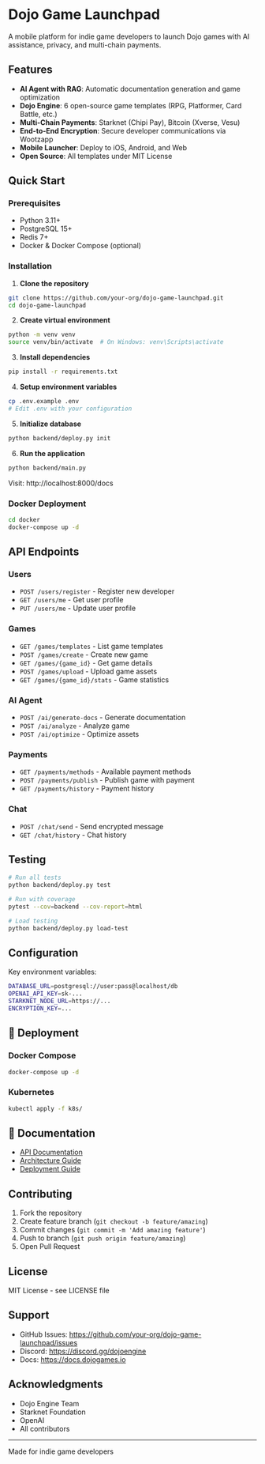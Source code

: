 # Dojo Game Launchpad

A mobile platform for indie game developers to launch Dojo games with AI assistance, privacy, and multi-chain payments.

## Features

-  **AI Agent with RAG**: Automatic documentation generation and game optimization
-  **Dojo Engine**: 6 open-source game templates (RPG, Platformer, Card Battle, etc.)
-  **Multi-Chain Payments**: Starknet (Chipi Pay), Bitcoin (Xverse, Vesu)
-  **End-to-End Encryption**: Secure developer communications via Wootzapp
-  **Mobile Launcher**: Deploy to iOS, Android, and Web
-  **Open Source**: All templates under MIT License



## Quick Start

### Prerequisites

- Python 3.11+
- PostgreSQL 15+
- Redis 7+
- Docker & Docker Compose (optional)

### Installation

1. **Clone the repository**
```bash
git clone https://github.com/your-org/dojo-game-launchpad.git
cd dojo-game-launchpad
```

2. **Create virtual environment**
```bash
python -m venv venv
source venv/bin/activate  # On Windows: venv\Scripts\activate
```

3. **Install dependencies**
```bash
pip install -r requirements.txt
```

4. **Setup environment variables**
```bash
cp .env.example .env
# Edit .env with your configuration
```

5. **Initialize database**
```bash
python backend/deploy.py init
```

6. **Run the application**
```bash
python backend/main.py
```

Visit: http://localhost:8000/docs

### Docker Deployment
```bash
cd docker
docker-compose up -d
```

## API Endpoints

### Users
- `POST /users/register` - Register new developer
- `GET /users/me` - Get user profile
- `PUT /users/me` - Update user profile

### Games
- `GET /games/templates` - List game templates
- `POST /games/create` - Create new game
- `GET /games/{game_id}` - Get game details
- `POST /games/upload` - Upload game assets
- `GET /games/{game_id}/stats` - Game statistics

### AI Agent
- `POST /ai/generate-docs` - Generate documentation
- `POST /ai/analyze` - Analyze game
- `POST /ai/optimize` - Optimize assets

### Payments
- `GET /payments/methods` - Available payment methods
- `POST /payments/publish` - Publish game with payment
- `GET /payments/history` - Payment history

### Chat
- `POST /chat/send` - Send encrypted message
- `GET /chat/history` - Chat history

## Testing
```bash
# Run all tests
python backend/deploy.py test

# Run with coverage
pytest --cov=backend --cov-report=html

# Load testing
python backend/deploy.py load-test
```


## Configuration

Key environment variables:
```bash
DATABASE_URL=postgresql://user:pass@localhost/db
OPENAI_API_KEY=sk-...
STARKNET_NODE_URL=https://...
ENCRYPTION_KEY=...
```

## 🚢 Deployment

### Docker Compose
```bash
docker-compose up -d
```

### Kubernetes
```bash
kubectl apply -f k8s/
```

## 📖 Documentation

- [API Documentation](http://localhost:8000/docs)
- [Architecture Guide](docs/ARCHITECTURE.md)
- [Deployment Guide](docs/DEPLOYMENT.md)

## Contributing

1. Fork the repository
2. Create feature branch (`git checkout -b feature/amazing`)
3. Commit changes (`git commit -m 'Add amazing feature'`)
4. Push to branch (`git push origin feature/amazing`)
5. Open Pull Request

## License

MIT License - see LICENSE file

## Support

- GitHub Issues: https://github.com/your-org/dojo-game-launchpad/issues
- Discord: https://discord.gg/dojoengine
- Docs: https://docs.dojogames.io

## Acknowledgments

- Dojo Engine Team
- Starknet Foundation
- OpenAI
- All contributors

---

Made for indie game developers
